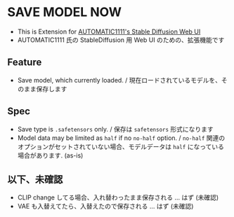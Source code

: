 # SAVE MODEL NOW

- This is Extension for [AUTOMATIC1111's Stable Diffusion Web UI](https://github.com/AUTOMATIC1111/stable-diffusion-webui)
- AUTOMATIC1111 氏の StableDiffusion 用 Web UI のための、拡張機能です

## Feature
- Save model, which currently loaded. / 現在ロードされているモデルを、そのまま保存します

## Spec
- Save type is `.safetensors` only. / 保存は `safetensors` 形式になります
- Model data may be limited as `half` if no `no-half` option. / `no-half` 関連のオプションがセットされていない場合、モデルデータは `half` になっている場合があります. (as-is)

## 以下、未確認
- CLIP change してる場合、入れ替わったまま保存される ... はず (未確認)
- VAE も入替えてたら、入替えたので保存される ... はず (未確認)
